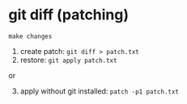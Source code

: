 # git diff (patching)

`make changes`

1. create patch: `git diff > patch.txt`
2. restore: `git apply patch.txt`

or

3. apply without git installed: `patch -p1 patch.txt`
